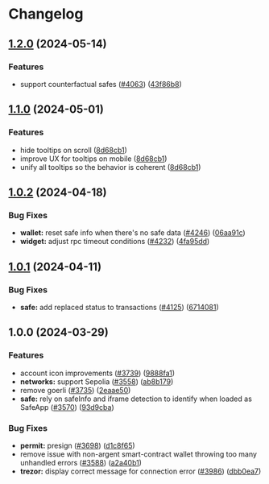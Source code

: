 # Changelog

## [1.2.0](https://github.com/cowprotocol/cowswap/compare/wallet-v1.1.0...wallet-v1.2.0) (2024-05-14)


### Features

* support counterfactual safes ([#4063](https://github.com/cowprotocol/cowswap/issues/4063)) ([43f86b8](https://github.com/cowprotocol/cowswap/commit/43f86b889b963341f2214a23ee21ae49ae550a8f))

## [1.1.0](https://github.com/cowprotocol/cowswap/compare/wallet-v1.0.2...wallet-v1.1.0) (2024-05-01)


### Features

* hide tooltips on scroll ([8d68cb1](https://github.com/cowprotocol/cowswap/commit/8d68cb1a8e58a9d8fd1dffc57143828c55e3222e))
* improve UX for tooltips on mobile ([8d68cb1](https://github.com/cowprotocol/cowswap/commit/8d68cb1a8e58a9d8fd1dffc57143828c55e3222e))
* unify all tooltips so the behavior is coherent ([8d68cb1](https://github.com/cowprotocol/cowswap/commit/8d68cb1a8e58a9d8fd1dffc57143828c55e3222e))

## [1.0.2](https://github.com/cowprotocol/cowswap/compare/wallet-v1.0.1...wallet-v1.0.2) (2024-04-18)


### Bug Fixes

* **wallet:** reset safe info when there's no safe data ([#4246](https://github.com/cowprotocol/cowswap/issues/4246)) ([06aa91c](https://github.com/cowprotocol/cowswap/commit/06aa91c3ec8e63e3ed76e623a21ad567b669b062))
* **widget:** adjust rpc timeout conditions ([#4232](https://github.com/cowprotocol/cowswap/issues/4232)) ([4fa95dd](https://github.com/cowprotocol/cowswap/commit/4fa95dd8d21c7277ac3e4af6f17cadfd337e78f4))

## [1.0.1](https://github.com/cowprotocol/cowswap/compare/wallet-v1.0.0...wallet-v1.0.1) (2024-04-11)


### Bug Fixes

* **safe:** add replaced status to transactions ([#4125](https://github.com/cowprotocol/cowswap/issues/4125)) ([6714081](https://github.com/cowprotocol/cowswap/commit/671408195d9e8abef4e39dcc7a86b82bc3707556))

## 1.0.0 (2024-03-29)


### Features

* account icon improvements ([#3739](https://github.com/cowprotocol/cowswap/issues/3739)) ([9888fa1](https://github.com/cowprotocol/cowswap/commit/9888fa1dbdb2c72de3ffa13254fb1d401e1f9e4f))
* **networks:** support Sepolia ([#3558](https://github.com/cowprotocol/cowswap/issues/3558)) ([ab8b179](https://github.com/cowprotocol/cowswap/commit/ab8b1794fb60da851f3fccdd861ebef4b18df30e))
* remove goerli ([#3735](https://github.com/cowprotocol/cowswap/issues/3735)) ([2eaae50](https://github.com/cowprotocol/cowswap/commit/2eaae5063f1623d03328e4c2a0fb49c7799ff0a3))
* **safe:** rely on safeInfo and iframe detection to identify when loaded as SafeApp ([#3570](https://github.com/cowprotocol/cowswap/issues/3570)) ([93d9cba](https://github.com/cowprotocol/cowswap/commit/93d9cba3f1f2bff8960de79ede04f0b03a69d1bc))


### Bug Fixes

* **permit:** presign ([#3698](https://github.com/cowprotocol/cowswap/issues/3698)) ([d1c8f65](https://github.com/cowprotocol/cowswap/commit/d1c8f652aa5f16d71221d29804fdc1de01472797))
* remove issue with non-argent smart-contract wallet throwing too many unhandled errors ([#3588](https://github.com/cowprotocol/cowswap/issues/3588)) ([a2a40b1](https://github.com/cowprotocol/cowswap/commit/a2a40b155ba8d42289653f7ff2aa212e2552fce1))
* **trezor:** display correct message for connection error ([#3986](https://github.com/cowprotocol/cowswap/issues/3986)) ([dbb0ea7](https://github.com/cowprotocol/cowswap/commit/dbb0ea7c71c36e05d163b4e29a9b9a10a35bbeb0))
